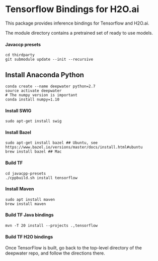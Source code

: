 # Tensorflow Bindings for H2O.ai

This package provides inference bindings for Tensorflow and H2O.ai.

The module directory contains a pretrained set of ready to use models. 


#### Javaccp presets
```
cd thirdparty
git submodule update --init --recursive
```

## Install Anaconda Python

```
conda create --name deepwater python=2.7
source activate deepwater
# The numpy version is important
conda install numpy=1.10
```
#### Install SWIG
```
sudo apt-get install swig
```

#### Install Bazel
```
sudo apt-get install bazel ## Ubuntu, see https://www.bazel.io/versions/master/docs/install.html#ubuntu
brew install bazel ## Mac
```


#### Build TF 
```
cd javacpp-presets
./cppbuild.sh install tensorflow
```

#### Install Maven
```
sudo apt install maven
brew install maven
```

#### Build TF Java bindings
```
mvn -T 20 install --projects .,tensorflow
```

#### Build TF H2O bindings
Once TensorFlow is built, go back to the top-level directory of the deepwater repo, and follow the directions there.
